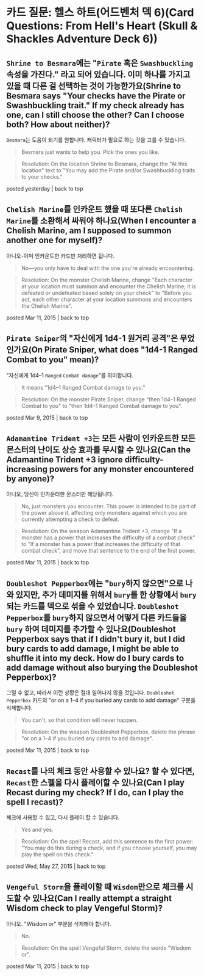 # 카드 질문: 헬스 하트(어드벤처 덱 6)(Card Questions: From Hell's Heart (Skull & Shackles Adventure Deck 6))

## `Shrine to Besmara`에는 "`Pirate` 혹은 `Swashbuckling` 속성을 가진다." 라고 되어 있습니다. 이미 하나를 가지고 있을 때 다른 걸 선택하는 것이 가능한가요(Shrine to Besmara says "Your checks have the Pirate or Swashbuckling trait." If my check already has one, can I still choose the other? Can I choose both? How about neither)?

`Besmara`는 도움이 되기를 원합니다. 캐릭터가 필요로 하는 것을 고를 수 있습니다.

> Besmara just wants to help you. Pick the ones you like.

> Resolution: On the location Shrine to Besmara, change the "At this location" text to "You may add the Pirate and/or Swashbuckling traits to your checks."

posted yesterday | back to top

## `Chelish Marine`를 인카운트 했을 때 또다른 `Chelish Marine`를 소환해서 싸워야 하나요(When I encounter a Chelish Marine, am I supposed to summon another one for myself)?

아니오-이미 인카운트한 카드만 처리하면 됩니다.

> No—you only have to deal with the one you're already encountering.

> Resolution: On the monster Chelish Marine, change "Each character at your location must summon and encounter the Chelish Marine; it is defeated or undefeated based solely on your check" to "Before you act, each other character at your location summons and encounters the Chelish Marine".

posted Mar 11, 2015 | back to top

## `Pirate Sniper`의 "자신에게 1d4-1 원거리 공격"은 무었인가요(On Pirate Sniper, what does "1d4-1 Ranged Combat to you" mean)?

"자신에게 1d4–1 `Ranged` `Combat damage`"를 의미합니다.

> It means "1d4–1 Ranged Combat damage to you."

> Resolution: On the monster Pirate Sniper, change "then 1d4–1 Ranged Combat to you" to "then 1d4–1 Ranged Combat damage to you".

posted Mar 9, 2015 | back to top

## `Adamantine Trident +3`는 모든 사람이 인카운트한 모든 몬스터의 난이도 상승 효과를 무시할 수 있나요(Can the Adamantine Trident +3 ignore difficulty-increasing powers for any monster encountered by anyone)?

아니오, 당신이 인카운터한 몬스터만 해당됩니다. 

> No, just monsters you encounter. This power is intended to be part of the power above it, affecting only monsters against which you are currently attempting a check to defeat.

> Resolution: On the weapon Adamantine Trident +3, change "If a monster has a power that increases the difficulty of a combat check" to "If a monster has a power that increases the difficulty of that combat check", and move that sentence to the end of the first power.

posted Mar 11, 2015 | back to top

## `Doubleshot Pepperbox`에는 "`bury`하지 않으면"으로 나와 있지만, 추가 데미지를 위해서 `bury`를 한 상뢍에서 `bury`되는 카드를 덱으로 섞을 수 있었습니다. `Doubleshot Pepperbox`를 `bury`하지 않으면서 어떻게 다른 카드들을 `bury` 하여 데미지를 추가할 수 있나요(Doubleshot Pepperbox says that if I didn't bury it, but I did bury cards to add damage, I might be able to shuffle it into my deck. How do I bury cards to add damage without also burying the Doubleshot Pepperbox)?

그럴 수 없고, 따라서 이런 상황은 절대 일어나지 않을 것입니다. `Doubleshot Pepperbox` 카드의 "or on a 1–4 if you buried any cards to add damage" 구문을 삭제합니다.

> You can't, so that condition will never happen.

> Resolution: On the weapon Doubleshot Pepperbox, delete the phrase "or on a 1–4 if you buried any cards to add damage".

posted Mar 11, 2015 | back to top

## `Recast`를 나의 체크 동안 사용할 수 있나요? 할 수 있다면, `Recast`한 스펠을 다시 플레이할 수 있나요(Can I play Recast during my check? If I do, can I play the spell I recast)?

체크에 사용할 수 있고, 다시 플레이 할 수 있습니다.

> Yes and yes.

> Resolution: On the spell Recast, add this sentence to the first power: "You may do this during a check, and if you choose yourself, you may play the spell on this check."

posted Wed, May 27, 2015 | back to top

## `Vengeful Storm`을 플레이할 때 `Wisdom`만으로 체크를 시도할 수 있나요(Can I really attempt a straight Wisdom check to play Vengeful Storm)?

아니오. "Wisdom or" 부분을 삭제해야 합니다.

> No.

> Resolution: On the spell Vengeful Storm, delete the words "Wisdom or".

posted Mar 11, 2015 | back to top
